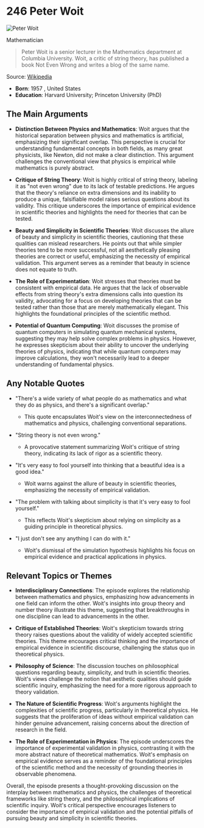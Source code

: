 # 246 Peter Woit


![Peter Woit](https://encrypted-tbn0.gstatic.com/images?q=tbn:ANd9GcRTovcymNY6OOO-MbALT44yfRCt02uFH8sw_trgZA&s=0)

Mathematician

> Peter Woit is a senior lecturer in the Mathematics department at Columbia University. Woit, a critic of string theory, has published a book Not Even Wrong and writes a blog of the same name.

Source: [Wikipedia](https://en.wikipedia.org/wiki/Peter_Woit)

- **Born**: 1957 , United States
- **Education**: Harvard University; Princeton University (PhD)


## The Main Arguments

- **Distinction Between Physics and Mathematics**: Woit argues that the historical separation between physics and mathematics is artificial, emphasizing their significant overlap. This perspective is crucial for understanding fundamental concepts in both fields, as many great physicists, like Newton, did not make a clear distinction. This argument challenges the conventional view that physics is empirical while mathematics is purely abstract.

- **Critique of String Theory**: Woit is highly critical of string theory, labeling it as "not even wrong" due to its lack of testable predictions. He argues that the theory's reliance on extra dimensions and its inability to produce a unique, falsifiable model raises serious questions about its validity. This critique underscores the importance of empirical evidence in scientific theories and highlights the need for theories that can be tested.

- **Beauty and Simplicity in Scientific Theories**: Woit discusses the allure of beauty and simplicity in scientific theories, cautioning that these qualities can mislead researchers. He points out that while simpler theories tend to be more successful, not all aesthetically pleasing theories are correct or useful, emphasizing the necessity of empirical validation. This argument serves as a reminder that beauty in science does not equate to truth.

- **The Role of Experimentation**: Woit stresses that theories must be consistent with empirical data. He argues that the lack of observable effects from string theory's extra dimensions calls into question its validity, advocating for a focus on developing theories that can be tested rather than those that are merely mathematically elegant. This highlights the foundational principles of the scientific method.

- **Potential of Quantum Computing**: Woit discusses the promise of quantum computers in simulating quantum mechanical systems, suggesting they may help solve complex problems in physics. However, he expresses skepticism about their ability to uncover the underlying theories of physics, indicating that while quantum computers may improve calculations, they won't necessarily lead to a deeper understanding of fundamental physics.

## Any Notable Quotes

- "There's a wide variety of what people do as mathematics and what they do as physics, and there's a significant overlap."
  - This quote encapsulates Woit's view on the interconnectedness of mathematics and physics, challenging conventional separations.

- "String theory is not even wrong."
  - A provocative statement summarizing Woit's critique of string theory, indicating its lack of rigor as a scientific theory.

- "It's very easy to fool yourself into thinking that a beautiful idea is a good idea."
  - Woit warns against the allure of beauty in scientific theories, emphasizing the necessity of empirical validation.

- "The problem with talking about simplicity is that it's very easy to fool yourself."
  - This reflects Woit's skepticism about relying on simplicity as a guiding principle in theoretical physics.

- "I just don't see any anything I can do with it."
  - Woit's dismissal of the simulation hypothesis highlights his focus on empirical evidence and practical applications in physics.

## Relevant Topics or Themes

- **Interdisciplinary Connections**: The episode explores the relationship between mathematics and physics, emphasizing how advancements in one field can inform the other. Woit's insights into group theory and number theory illustrate this theme, suggesting that breakthroughs in one discipline can lead to advancements in the other.

- **Critique of Established Theories**: Woit's skepticism towards string theory raises questions about the validity of widely accepted scientific theories. This theme encourages critical thinking and the importance of empirical evidence in scientific discourse, challenging the status quo in theoretical physics.

- **Philosophy of Science**: The discussion touches on philosophical questions regarding beauty, simplicity, and truth in scientific theories. Woit's views challenge the notion that aesthetic qualities should guide scientific inquiry, emphasizing the need for a more rigorous approach to theory validation.

- **The Nature of Scientific Progress**: Woit's arguments highlight the complexities of scientific progress, particularly in theoretical physics. He suggests that the proliferation of ideas without empirical validation can hinder genuine advancement, raising concerns about the direction of research in the field.

- **The Role of Experimentation in Physics**: The episode underscores the importance of experimental validation in physics, contrasting it with the more abstract nature of theoretical mathematics. Woit's emphasis on empirical evidence serves as a reminder of the foundational principles of the scientific method and the necessity of grounding theories in observable phenomena.

Overall, the episode presents a thought-provoking discussion on the interplay between mathematics and physics, the challenges of theoretical frameworks like string theory, and the philosophical implications of scientific inquiry. Woit's critical perspective encourages listeners to consider the importance of empirical validation and the potential pitfalls of pursuing beauty and simplicity in scientific theories.